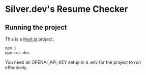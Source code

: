 # Silver.dev's Resume Checker

## Running the project

This is a [Next.js](https://nextjs.org/) project.

```bash
npm i
npm run dev
```

You need an OPENAI_API_KEY setup in a .env for the project to run effectively.
